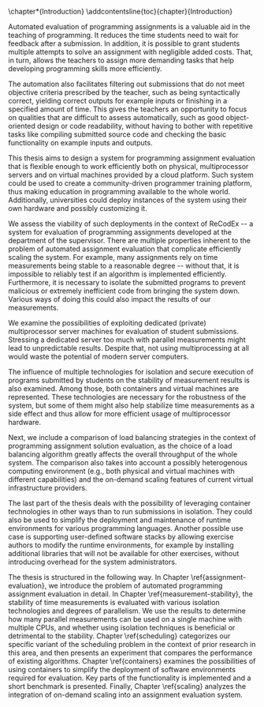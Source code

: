 \chapter*{Introduction}
\addcontentsline{toc}{chapter}{Introduction}

Automated evaluation of programming assignments is a valuable aid in the 
teaching of programming. It reduces the time students need to wait for feedback 
after a submission. In addition, it is possible to grant students multiple 
attempts to solve an assignment with negligible added costs. That, in turn, 
allows the teachers to assign more demanding tasks that help developing 
programming skills more efficiently.

The automation also facilitates filtering out submissions that do not meet 
objective criteria prescribed by the teacher, such as being syntactically 
correct, yielding correct outputs for example inputs or finishing in a specified 
amount of time. This gives the teachers an opportunity to focus on qualities 
that are difficult to assess automatically, such as good object-oriented design 
or code readability, without having to bother with repetitive tasks like 
compiling submitted source code and checking the basic functionality on example 
inputs and outputs.

This thesis aims to design a system for programming assignment evaluation that 
is flexible enough to work efficiently both on physical, multiprocessor servers 
and on virtual machines provided by a cloud platform. Such system could be used 
to create a community-driven programmer training platform, thus making education 
in programming available to the whole world. Additionally, universities could 
deploy instances of the system using their own hardware and possibly customizing 
it.

We assess the viability of such deployments in the context of ReCodEx -- a
system for evaluation of programming assignments developed at the department of
the supervisor. There are multiple properties inherent to the problem of
automated assignment evaluation that complicate efficiently scaling the system. 
For example, many assignments rely on time measurements being stable to a 
reasonable degree -- without that, it is impossible to reliably test if an 
algorithm is implemented efficiently. Furthermore, it is necessary to isolate 
the submitted programs to prevent malicious or extremely inefficient code from 
bringing the system down. Various ways of doing this could also impact the 
results of our measurements.

We examine the possibilities of exploiting dedicated (private) multiprocessor 
server machines for evaluation of student submissions. Stressing a dedicated 
server too much with parallel measurements might lead to unpredictable results. 
Despite that, not using multiprocessing at all would waste the potential of 
modern server computers.

The influence of multiple technologies for isolation and secure execution of 
programs submitted by students on the stability of measurement results is also 
examined. Among those, both containers and virtual machines are represented. 
These technologies are necessary for the robustness of the system, but some of 
them might also help stabilize time measurements as a side effect and thus allow 
for more efficient usage of multiprocessor hardware.

Next, we include a comparison of load balancing strategies in the context of 
programming assignment solution evaluation, as the choice of a load balancing 
algorithm greatly affects the overall throughput of the whole system. The 
comparison also takes into account a possibly heterogenous computing environment 
(e.g., both physical and virtual machines with different capabilities) and the 
on-demand scaling features of current virtual infrastructure providers.

The last part of the thesis deals with the possibility of leveraging container 
technologies in other ways than to run submissions in isolation. They could also 
be used to simplify the deployment and maintenance of runtime environments for 
various programming languages. Another possible use case is supporting 
user-defined software stacks by allowing exercise authors to modify the runtime 
environments, for example by installing additional libraries that will not be 
available for other exercises, without introducing overhead for the system 
administrators.

The thesis is structured in the following way. In Chapter 
\ref{assignment-evaluation}, we introduce the problem of automated programming 
assignment evaluation in detail. In Chapter \ref{measurement-stability}, the 
stability of time measurements is evaluated with various isolation technologies 
and degrees of parallelism. We use the results to determine how many parallel 
measurements can be used on a single machine with multiple CPUs, and whether 
using isolation techniques is beneficial or detrimental to the stability. 
Chapter \ref{scheduling} categorizes our specific variant of the scheduling 
problem in the context of prior research in this area, and then presents an 
experiment that compares the performance of existing algorithms. Chapter 
\ref{containers} examines the possibilities of using containers to simplify the 
deployment of software environments required for evaluation. Key parts of the 
functionality is implemented and a short benchmark is presented. Finally, 
Chapter \ref{scaling} analyzes the integration of on-demand scaling into an 
assignment evaluation system. 
